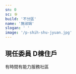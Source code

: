 ```yaml
---
sn: 0
sc: ⑨
build: '不分區'
name: '施淑娟'
slogan: ' '
image: '/p-shih-shu-jyuan.jpg'
---
```

## 現任委員 D棟住戶
有時間有能力服務社區